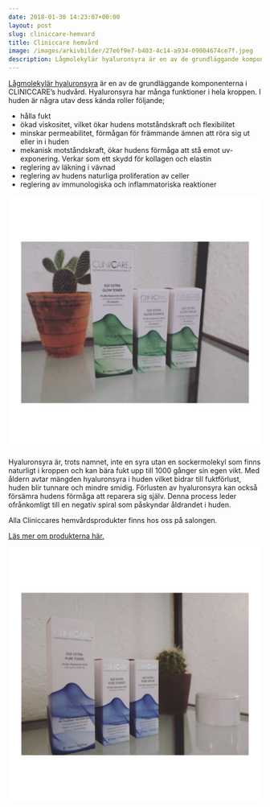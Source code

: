 ```yaml
---
date: 2018-01-30 14:23:07+00:00
layout: post
slug: cliniccare-hemvard
title: Cliniccare hemvård
image: /images/arkivbilder/27e6f9e7-b403-4c14-a934-09004674ce7f.jpeg
description: Lågmolekylär hyaluronsyra är en av de grundläggande komponenterna i CLINICCARE’s hudvård. Läs om dess kända roller i huden.
---
```

[Lågmolekylär hyaluronsyra](http://pipershudvard.com/ansiktsbehandlingar-cliniccare/) är en av de grundläggande komponenterna i CLINICCARE’s hudvård. Hyaluronsyra har många funktioner i hela kroppen. I huden är några utav dess kända roller följande;

- hålla fukt
- ökad viskositet, vilket ökar hudens motståndskraft och flexibilitet
- minskar permeabilitet, förmågan för främmande ämnen att röra sig ut eller in i huden
- mekanisk motståndskraft, ökar hudens förmåga att stå emot uv-exponering. Verkar som ett skydd för kollagen och elastin
- reglering av läkning i vävnad
- reglering av hudens naturliga proliferation av celler
- reglering av immunologiska och inflammatoriska reaktioner

![0FAF7A07-0643-4AB2-B1D2-EFD057404B57](/images/arkivbilder/0faf7a07-0643-4ab2-b1d2-efd057404b57.jpeg)

Hyaluronsyra är, trots namnet, inte en syra utan en sockermolekyl som finns naturligt i kroppen och kan bära fukt upp till 1000 gånger sin egen vikt. Med åldern avtar mängden hyaluronsyra i huden vilket bidrar till fuktförlust, huden blir tunnare och mindre smidig. Förlusten av hyaluronsyra kan också försämra hudens förmåga att reparera sig själv. Denna process leder ofrånkomligt till en negativ spiral som påskyndar åldrandet i huden.

Alla Cliniccares hemvårdsprodukter finns hos oss på salongen.

[Läs mer om produkterna här.](http://mimass.se/produkt-kategori/hudvard/cliniccare-hemvard/)

![DB7D4B10-AC67-48A2-9BBF-432142A001D7](/images/arkivbilder/db7d4b10-ac67-48a2-9bbf-432142a001d7.jpeg)
